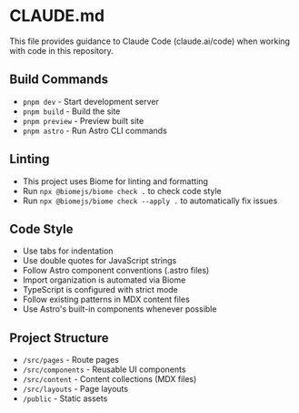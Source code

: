 # CLAUDE.md

This file provides guidance to Claude Code (claude.ai/code) when working with code in this repository.

## Build Commands
- `pnpm dev` - Start development server
- `pnpm build` - Build the site
- `pnpm preview` - Preview built site
- `pnpm astro` - Run Astro CLI commands

## Linting
- This project uses Biome for linting and formatting
- Run `npx @biomejs/biome check .` to check code style
- Run `npx @biomejs/biome check --apply .` to automatically fix issues

## Code Style
- Use tabs for indentation
- Use double quotes for JavaScript strings
- Follow Astro component conventions (.astro files)
- Import organization is automated via Biome
- TypeScript is configured with strict mode
- Follow existing patterns in MDX content files
- Use Astro's built-in components whenever possible

## Project Structure
- `/src/pages` - Route pages 
- `/src/components` - Reusable UI components
- `/src/content` - Content collections (MDX files)
- `/src/layouts` - Page layouts
- `/public` - Static assets